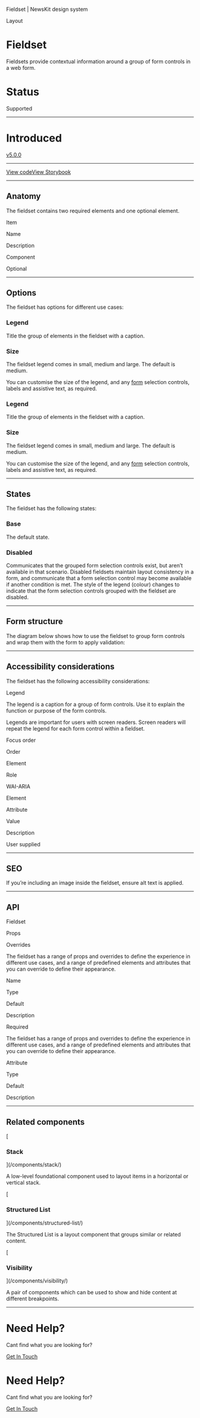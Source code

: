 Fieldset | NewsKit design system

Layout

Fieldset
========

Fieldsets provide contextual information around a group of form controls in a web form.

Status
======

Supported

* * *

Introduced
==========

[v5.0.0](https://github.com/newscorp-ghfb/newskit/releases/tag/v5.0.0)

* * *

[View code](https://github.com/newscorp-ghfb/newskit/tree/main/src/fieldset)[View Storybook](https://storybook.newskit.co.uk/?path=/docs/components-fieldset--story-fieldset-default)

* * *

Anatomy
-------

The fieldset contains two required elements and one optional element.

Item

Name

Description

Component

Optional

* * *

Options
-------

The fieldset has options for different use cases:

### Legend

Title the group of elements in the fieldset with a caption.

### Size

The fieldset legend comes in small, medium and large. The default is medium.

You can customise the size of the legend, and any [form](/components/form/) selection controls, labels and assistive text, as required.

### Legend

Title the group of elements in the fieldset with a caption.

### Size

The fieldset legend comes in small, medium and large. The default is medium.

You can customise the size of the legend, and any [form](/components/form/) selection controls, labels and assistive text, as required.

* * *

States
------

The fieldset has the following states:

### Base

The default state.

### Disabled

Communicates that the grouped form selection controls exist, but aren’t available in that scenario. Disabled fieldsets maintain layout consistency in a form, and communicate that a form selection control may become available if another condition is met. The style of the legend (colour) changes to indicate that the form selection controls grouped with the fieldset are disabled.

* * *

Form structure
--------------

The diagram below shows how to use the fieldset to group form controls and wrap them with the form to apply validation:

* * *

Accessibility considerations
----------------------------

The fieldset has the following accessibility considerations:

Legend

The legend is a caption for a group of form controls. Use it to explain the function or purpose of the form controls.

Legends are important for users with screen readers. Screen readers will repeat the legend for each form control within a fieldset.

Focus order

Order

Element

Role

WAI-ARIA

Element

Attribute

Value

Description

User supplied

* * *

SEO
---

If you’re including an image inside the fieldset, ensure alt text is applied.

* * *

API
---

Fieldset

Props

Overrides

The fieldset has a range of props and overrides to define the experience in different use cases, and a range of predefined elements and attributes that you can override to define their appearance.

Name

Type

Default

Description

Required

The fieldset has a range of props and overrides to define the experience in different use cases, and a range of predefined elements and attributes that you can override to define their appearance.

Attribute

Type

Default

Description

* * *

Related components
------------------

[

### Stack



](/components/stack/)

A low-level foundational component used to layout items in a horizontal or vertical stack.

[

### Structured List



](/components/structured-list/)

The Structured List is a layout component that groups similar or related content.

[

### Visibility



](/components/visibility/)

A pair of components which can be used to show and hide content at different breakpoints.

* * *

Need Help?
==========

Cant find what you are looking for?

[Get In Touch](/about/contact-us/)

Need Help?
==========

Cant find what you are looking for?

[Get In Touch](/about/contact-us/)